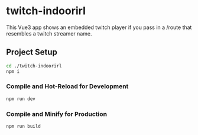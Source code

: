 # twitch-indoorirl

This Vue3 app shows an embedded twitch player if you pass in a /route that resembles a twitch streamer name.

## Project Setup

```sh
cd ./twitch-indoorirl
npm i
```

### Compile and Hot-Reload for Development

```sh
npm run dev
```

### Compile and Minify for Production

```sh
npm run build
```
